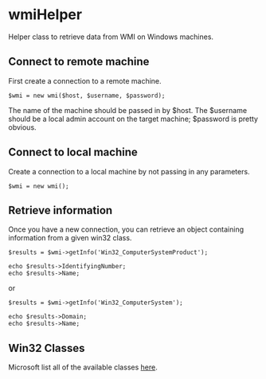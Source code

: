 wmiHelper
=========

Helper class to retrieve data from WMI on Windows machines.

Connect to remote machine
-----
First create a connection to a remote machine.

    $wmi = new wmi($host, $username, $password);

The name of the machine should be passed in by $host.  The $username should be a local admin account on the target machine; $password is pretty obvious.

Connect to local machine
-----
Create a connection to a local machine by not passing in any parameters.

    $wmi = new wmi();

Retrieve information
-----
Once you have a new connection, you can retrieve an object containing information from a given win32 class.

    $results = $wmi->getInfo('Win32_ComputerSystemProduct');

    echo $results->IdentifyingNumber;
    echo $results->Name;

or

    $results = $wmi->getInfo('Win32_ComputerSystem');

    echo $results->Domain;
    echo $results->Name;

Win32 Classes
-----
Microsoft list all of the available classes [here](http://msdn.microsoft.com/en-us/library/windows/desktop/aa394084(v=vs.85).aspx).